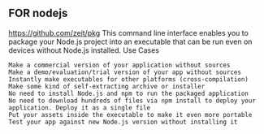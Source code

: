 ## FOR nodejs
https://github.com/zeit/pkg
This command line interface enables you to package your Node.js project into an executable that can be run even on devices without Node.js installed.
Use Cases

    Make a commercial version of your application without sources
    Make a demo/evaluation/trial version of your app without sources
    Instantly make executables for other platforms (cross-compilation)
    Make some kind of self-extracting archive or installer
    No need to install Node.js and npm to run the packaged application
    No need to download hundreds of files via npm install to deploy your application. Deploy it as a single file
    Put your assets inside the executable to make it even more portable
    Test your app against new Node.js version without installing it
